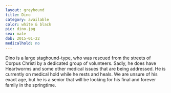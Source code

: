 ```yaml
---
layout: greyhound
title: Dino
category: available
color: white & black
pic: dino.jpg
sex: male
dob: 2015-01-22
medicalhold: no
---
```

Dino is a large staghound-type, who was rescued from the streets of Corpus Christi by a dedicated group of volunteers. Sadly, he does have Heartworms and some other medical issues that are being addressed. He is currently on medical hold while he rests and heals. We are unsure of his exact age, but he is a senior that will be looking for his final and forever family in the springtime.  
